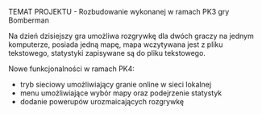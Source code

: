 TEMAT PROJEKTU - Rozbudowanie wykonanej w ramach PK3 gry Bomberman

Na dzień dzisiejszy gra umożliwa rozgrywkę dla dwóch graczy na jednym komputerze, posiada jedną mapę, mapa wczytywana jest z pliku tekstowego, statystyki zapisywane są do pliku tekstowego.

Nowe funkcjonalności w ramach PK4:
- tryb sieciowy umożliwiający granie online w sieci lokalnej
- menu umożliwiające wybór mapy oraz podejrzenie statystyk
- dodanie powerupów urozmaicających rozgrywkę 
